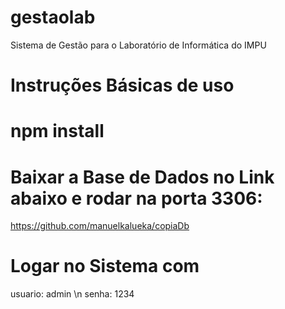 # gestaolab
Sistema de Gestão para o Laboratório de Informática do IMPU
# Instruções Básicas de uso
# npm install
# Baixar a Base de Dados no Link abaixo e rodar na porta 3306:
https://github.com/manuelkalueka/copiaDb
# Logar no Sistema com
usuario: admin \n
senha: 1234
